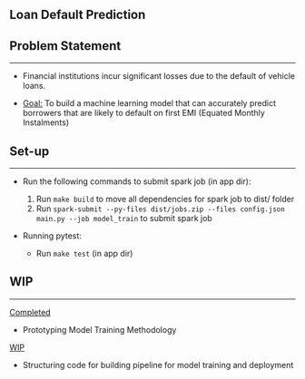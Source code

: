 ## Loan Default Prediction

  
## Problem Statement
---

* Financial institutions incur significant losses due to the default of vehicle loans.

* <ins>Goal:</ins> To build a machine learning model that can accurately predict borrowers that are likely to default on first EMI (Equated Monthly Instalments)

## Set-up
---
* Run the following commands to submit spark job (in app dir):  
    1. Run ```make build``` to move all dependencies for spark job to dist/ folder
    2. Run ```spark-submit --py-files dist/jobs.zip --files config.json main.py --job model_train``` to submit spark job

* Running pytest:  
    * Run ```make test``` (in app dir)

## WIP
---

<ins>Completed</ins>
* Prototyping Model Training Methodology

<ins>WIP</ins>
* Structuring code for building pipeline for model training and deployment
